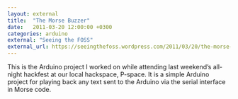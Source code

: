 ```yaml
---
layout: external
title:  "The Morse Buzzer"
date:   2011-03-20 12:00:00 +0300
categories: arduino
external: "Seeing the FOSS"
external_url: https://seeingthefoss.wordpress.com/2011/03/20/the-morse-buzzer/
---
```

This is the Arduino project I worked on while attending last weekend’s all-night hackfest at our local hackspace, P-space.
It is a simple Arduino project for playing back any text sent to the Arduino via the serial interface in Morse code.